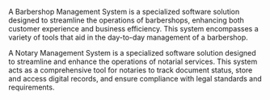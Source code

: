  A Barbershop Management System is a specialized software solution designed to streamline the operations of barbershops, enhancing both customer experience and business efficiency. This system encompasses a variety of tools that aid in the day-to-day management of a barbershop.

 A Notary Management System is a specialized software solution designed to streamline and enhance the operations of notarial services. This system acts as a comprehensive tool for notaries to track document status, store and access digital records, and ensure compliance with legal standards and requirements.
